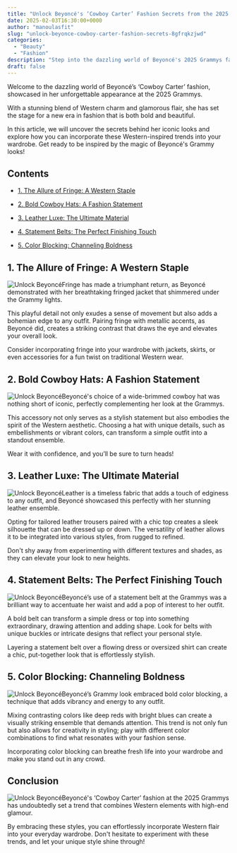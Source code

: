 ```yaml
---
title: "Unlock Beyoncé's ‘Cowboy Carter’ Fashion Secrets from the 2025 Grammys – You Won't Believe #5!"
date: 2025-02-03T16:30:00+0000
author: "manoulasfit"
slug: "unlock-beyonce-cowboy-carter-fashion-secrets-8gfrqkzjwd"
categories:
  - "Beauty"
  - "Fashion"
description: "Step into the dazzling world of Beyoncé's 2025 Grammys fashion with our insider secrets! Discover how she effortlessly blended Western flair with high fashion. From bold accessories to stunning silhouettes, you won't want to miss the jaw-dropping details that made her stand out. Trust us, #5 will leave you speechless!"
draft: false
---
```

Welcome to the dazzling world of Beyoncé’s ‘Cowboy Carter’ fashion, showcased in her unforgettable appearance at the 2025 Grammys. 

With a stunning blend of Western charm and glamorous flair, she has set the stage for a new era in fashion that is both bold and beautiful. 

In this article, we will uncover the secrets behind her iconic looks and explore how you can incorporate these Western-inspired trends into your wardrobe. Get ready to be inspired by the magic of Beyoncé's Grammy looks!

## Contents

- [1. The Allure of Fringe: A Western Staple](#1._The_Allure_of_Fringe:_A_Western_Staple)

- [2. Bold Cowboy Hats: A Fashion Statement](#2._Bold_Cowboy_Hats:_A_Fashion_Statement)

- [3. Leather Luxe: The Ultimate Material](#3._Leather_Luxe:_The_Ultimate_Material)

- [4. Statement Belts: The Perfect Finishing Touch](#4._Statement_Belts:_The_Perfect_Finishing_Touch)

- [5. Color Blocking: Channeling Boldness](#5._Color_Blocking:_Channeling_Boldness)

## 1. The Allure of Fringe: A Western Staple

![Unlock Beyoncé](/Unlock-Beyoncs-Cowboy-Carter-Fashion-Secrets-from-the-2025-Grammys-You-Wont-Believe-5-1.-The-Allure-of-Fringe-A-Western-Staple.webp)Fringe has made a triumphant return, as Beyoncé demonstrated with her breathtaking fringed jacket that shimmered under the Grammy lights. 

This playful detail not only exudes a sense of movement but also adds a bohemian edge to any outfit. Pairing fringe with metallic accents, as Beyoncé did, creates a striking contrast that draws the eye and elevates your overall look. 

Consider incorporating fringe into your wardrobe with jackets, skirts, or even accessories for a fun twist on traditional Western wear.

## 2. Bold Cowboy Hats: A Fashion Statement

![Unlock Beyoncé](/Unlock-Beyoncs-Cowboy-Carter-Fashion-Secrets-from-the-2025-Grammys-You-Wont-Believe-5-2.-Bold-Cowboy-Hats-A-Fashion-Statement.webp)Beyoncé's choice of a wide-brimmed cowboy hat was nothing short of iconic, perfectly complementing her look at the Grammys. 

This accessory not only serves as a stylish statement but also embodies the spirit of the Western aesthetic. Choosing a hat with unique details, such as embellishments or vibrant colors, can transform a simple outfit into a standout ensemble. 

Wear it with confidence, and you’ll be sure to turn heads!

## 3. Leather Luxe: The Ultimate Material

![Unlock Beyoncé](/Unlock-Beyoncs-Cowboy-Carter-Fashion-Secrets-from-the-2025-Grammys-You-Wont-Believe-5-3.-Leather-Luxe-The-Ultimate-Material.webp)Leather is a timeless fabric that adds a touch of edginess to any outfit, and Beyoncé showcased this perfectly with her stunning leather ensemble. 

Opting for tailored leather trousers paired with a chic top creates a sleek silhouette that can be dressed up or down. The versatility of leather allows it to be integrated into various styles, from rugged to refined. 

Don't shy away from experimenting with different textures and shades, as they can elevate your look to new heights.

## 4. Statement Belts: The Perfect Finishing Touch

![Unlock Beyoncé](/Unlock-Beyoncs-Cowboy-Carter-Fashion-Secrets-from-the-2025-Grammys-You-Wont-Believe-5-4.-Statement-Belts-The-Perfect-Finishing-Touch.webp)Beyoncé’s use of a statement belt at the Grammys was a brilliant way to accentuate her waist and add a pop of interest to her outfit. 

A bold belt can transform a simple dress or top into something extraordinary, drawing attention and adding shape. Look for belts with unique buckles or intricate designs that reflect your personal style. 

Layering a statement belt over a flowing dress or oversized shirt can create a chic, put-together look that is effortlessly stylish.

## 5. Color Blocking: Channeling Boldness

![Unlock Beyoncé](/Unlock-Beyoncs-Cowboy-Carter-Fashion-Secrets-from-the-2025-Grammys-You-Wont-Believe-5-5.-Color-Blocking-Channeling-Boldness.webp)Beyoncé’s Grammy look embraced bold color blocking, a technique that adds vibrancy and energy to any outfit. 

Mixing contrasting colors like deep reds with bright blues can create a visually striking ensemble that demands attention. This trend is not only fun but also allows for creativity in styling; play with different color combinations to find what resonates with your fashion sense. 

Incorporating color blocking can breathe fresh life into your wardrobe and make you stand out in any crowd.

## Conclusion

![Unlock Beyoncé](/Unlock-Beyoncs-Cowboy-Carter-Fashion-Secrets-from-the-2025-Grammys-You-Wont-Believe-5-Conclusion.webp)Beyoncé's ‘Cowboy Carter’ fashion at the 2025 Grammys has undoubtedly set a trend that combines Western elements with high-end glamour. 

By embracing these styles, you can effortlessly incorporate Western flair into your everyday wardrobe. Don't hesitate to experiment with these trends, and let your unique style shine through!